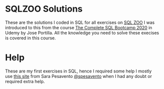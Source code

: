 # SQLZOO Solutions
These are the solutions I coded in SQL for all exercises on [SQL
ZOO](<https://napier.sqlzoo.net/wiki/SQL_Tutorial>)
I was introduced to this from the course [The Complete SQL Bootcamp
2020](<https://www.udemy.com/course/the-complete-sql-bootcamp/>) in Udemy by
Jose Portilla. All the knowledge you need to solve these execises is covered in
this course.
# Help
These are my first exercises in SQL, hence I required some help
I mostly use [this site](<https://sarapesavento.wordpress.com>) from Sara Pesavento [@spesavento](<https://spesavento>) when I had any doubt or required extra help.
